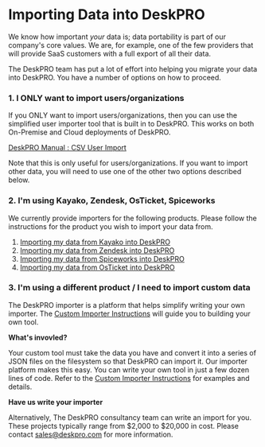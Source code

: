 # Importing Data into DeskPRO

We know how important *your* data is; data portability is part of our company's core values. We are, for example, one of the few providers that will provide SaaS customers with a full export of all their data.

The DeskPRO team has put a lot of effort into helping you migrate your data into DeskPRO. You have a number of options on how to proceed.

### 1. I ONLY want to import users/organizations

If you ONLY want to import users/organizations, then you can use the simplified user importer tool that is built in to DeskPRO. This works on both On-Premise and Cloud deployments of DeskPRO.

[DeskPRO Manual : CSV User Import](https://support.deskpro.com/en_GB/guides/admin-guide/importing-data/csv-user-import)

Note that this is only useful for users/organizations. If you want to import other data, you will need to use one of the other two options described below.

### 2. I'm using Kayako, Zendesk, OsTicket, Spiceworks

We currently provide importers for the following products. Please follow the instructions for the product you wish to import your data from.

 1. [Importing my data from Kayako into DeskPRO](https://github.com/DeskPRO/deskpro-importer-tools/blob/master/importers/kayako/README.md)
 2. [Importing my data from Zendesk into DeskPRO](https://github.com/DeskPRO/deskpro-importer-tools/blob/master/importers/zendesk/README.md)
 3. [Importing my data from Spiceworks into DeskPRO](https://github.com/DeskPRO/deskpro-importer-tools/blob/master/importers/spiceworks/README.md)
 4. [Importing my data from OsTicket into DeskPRO](https://github.com/DeskPRO/deskpro-importer-tools/blob/master/importers/osticket/README.md)
 
### 3. I'm using a different product / I need to import custom data

The DeskPRO importer is a platform that helps simplify writing your own importer. The [Custom Importer Instructions](https://github.com/DeskPRO/deskpro-importer-tools/blob/master/custom/README.md) will guide you to building your own tool.

**What's invovled?**

Your custom tool must take the data you have and convert it into a series of JSON files on the filesystem so that DeskPRO can import it. Our importer platform makes this easy. You can write your own tool in just a few dozen lines of code. Refer to the [Custom Importer Instructions](https://github.com/DeskPRO/deskpro-importer-tools/blob/master/custom/README.md) for examples and details.

**Have us write your importer**

Alternatively, The DeskPRO consultancy team can write an import for you. These projects typically range from $2,000 to $20,000 in cost. Please contact sales@deskpro.com for more information.
